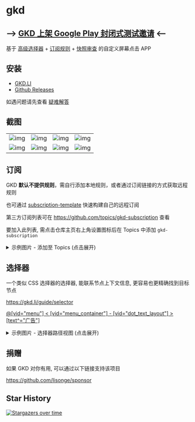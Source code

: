 # gkd

## --> [GKD 上架 Google Play 封闭式测试邀请](https://github.com/orgs/gkd-kit/discussions/946) <--

基于 [高级选择器](https://gkd.li/guide/selector) + [订阅规则](https://gkd.li/guide/subscription) + [快照审查](https://github.com/gkd-kit/inspect) 的自定义屏幕点击 APP

## 安装

- [GKD.LI](https://gkd.li/guide/)
- [Github Releases](https://github.com/gkd-kit/gkd/releases)

如遇问题请先查看 [疑难解答](https://gkd.li/guide/faq)

## 截图

|                                                                                             |                                                                                             |                                                                                             |                                                                                             |
| ------------------------------------------------------------------------------------------- | ------------------------------------------------------------------------------------------- | ------------------------------------------------------------------------------------------- | ------------------------------------------------------------------------------------------- |
| ![img](https://github.com/user-attachments/assets/71a93ac0-1ff3-4868-a9d4-4e68d7c12e61) | ![img](https://github.com/user-attachments/assets/64c7c0f2-2e6d-4a79-8106-ca1988abe3ef) | ![img](https://github.com/user-attachments/assets/17c61583-a0d8-4d96-a455-32f88137a1fd) | ![img](https://github.com/user-attachments/assets/5622e324-ee35-40d5-aad5-5196cc9ac582) |
| ![img](https://github.com/user-attachments/assets/27e5a936-61a2-45c0-b415-f96f2e27b131) | ![img](https://github.com/user-attachments/assets/a0a62e53-8ba6-42fe-9b85-25faf26b070f) | ![img](https://github.com/user-attachments/assets/7cfd74f3-8ff2-4bf0-a5e1-0578c3e9f69d) | ![img](https://github.com/user-attachments/assets/967e84fa-8673-4b0a-b2a8-2b5374a631ee) |

## 订阅

GKD **默认不提供规则**，需自行添加本地规则，或者通过订阅链接的方式获取远程规则

也可通过 [subscription-template](https://github.com/gkd-kit/subscription-template) 快速构建自己的远程订阅

第三方订阅列表可在 <https://github.com/topics/gkd-subscription> 查看

要加入此列表, 需点击仓库主页右上角设置图标后在 Topics 中添加 `gkd-subscription`

<details>
<summary>示例图片 - 添加至 Topics (点击展开)</summary>

![image](https://github.com/gkd-kit/gkd/assets/38517192/b7a2548d-c499-4db3-a2a4-dab81f0d312e)

</details>

## 选择器

一个类似 CSS 选择器的选择器, 能联系节点上下文信息, 更容易也更精确找到目标节点

<https://gkd.li/guide/selector>

[@[vid=\"menu\"] < [vid=\"menu_container\"] - [vid=\"dot_text_layout\"] > [text^=\"广告\"]](https://i.gkd.li/i/14881985?gkd=QFt2aWQ9Im1lbnUiXSA8IFt2aWQ9Im1lbnVfY29udGFpbmVyIl0gLSBbdmlkPSJkb3RfdGV4dF9sYXlvdXQiXSA-IFt0ZXh0Xj0i5bm_5ZGKIl0)

<details>
<summary>示例图片 - 选择器路径视图 (点击展开)</summary>

[![image](https://github.com/user-attachments/assets/a2ae667b-b8c5-4556-a816-37743347b972)](https://i.gkd.li/i/14881985?gkd=QFt2aWQ9Im1lbnUiXSA8IFt2aWQ9Im1lbnVfY29udGFpbmVyIl0gLSBbdmlkPSJkb3RfdGV4dF9sYXlvdXQiXSA-IFt0ZXh0Xj0i5bm_5ZGKIl0)

</details>

## 捐赠

如果 GKD 对你有用, 可以通过以下链接支持该项目

<https://github.com/lisonge/sponsor>

## Star History

[![Stargazers over time](https://starchart.cc/gkd-kit/gkd.svg?variant=adaptive)](https://starchart.cc/gkd-kit/gkd)
